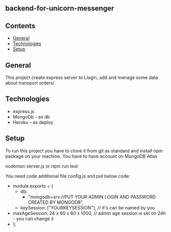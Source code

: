 ## backend-for-unicorn-messenger

## Contents

- [General](#general)
- [Technologies](#technologies)
- [Setup](#setup)

## General

This project create express server to Llogin, add and menage some data about transport orders/

## Technologies

- express.js
- MongoDb - as db
- Heroku - as deploy

## Setup

To run this project you have to clone it from git as standard and install npm package on your machine.
You have to have account on MongoDB Atlas

nodemon server.js or npm run test

You need code additional file config.js and put below code:

- module.exports = {
  - db:
    - "mongodb+srv://PUT YOUR ADMIN LOGIN AND PASSWORD CREATED BY MONGODB",
  - keySession: ["YOURKEYSESSION"], // it's can be named by you
- maxAgeSession: 24 x 60 x 60 x 1000, // admin age session is set on 24h - you can change it
- };
